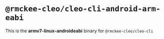 # `@rmckee-cleo/cleo-cli-android-arm-eabi`

This is the **armv7-linux-androideabi** binary for `@rmckee-cleo/cleo-cli`
